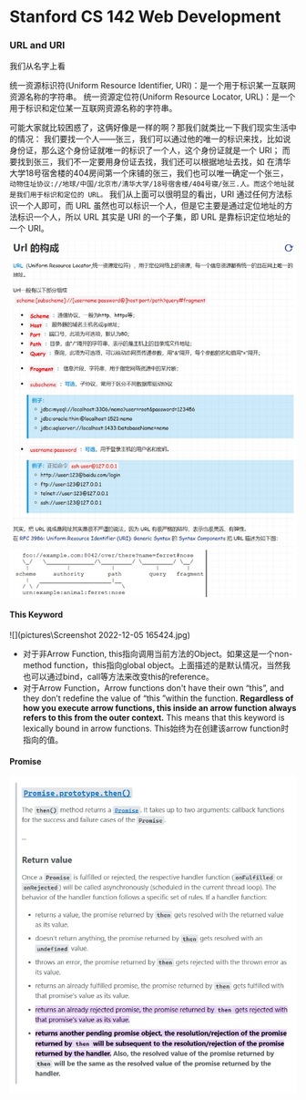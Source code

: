 # Stanford CS 142 Web Development

### URL and URI

我们从名字上看

统一资源标识符(Uniform Resource Identifier, URI)：是一个用于标识某一互联网资源名称的字符串。
统一资源定位符(Uniform Resource Locator, URL)：是一个用于标识和定位某一互联网资源名称的字符串。

可能大家就比较困惑了，这俩好像是一样的啊？那我们就类比一下我们现实生活中的情况：
我们要找一个人——张三，我们可以通过他的唯一的标识来找，比如说身份证，那么这个身份证就唯一的标识了一个人，这个身份证就是一个 URI；
而要找到张三，我们不一定要用身份证去找，我们还可以根据地址去找，如 在清华大学18号宿舍楼的404房间第一个床铺的张三，我们也可以唯一确定一个张三，
`动物住址协议://地球/中国/北京市/清华大学/18号宿舍楼/404号寝/张三.人。而这个地址就是我们用于标识和定位的 URL。`
我们从上面可以很明显的看出，URI 通过任何方法标识一个人即可，而 URL 虽然也可以标识一个人，但是它主要是通过定位地址的方法标识一个人，所以 URL 其实是 URI 的一个子集，即 URL 是靠标识定位地址的一个 URI。

![](pictures/URL.jpg)



#### This Keyword

![](pictures\Screenshot 2022-12-05 165424.jpg)

- 对于非Arrow Function, this指向调用当前方法的Object。如果这是一个non-method function，this指向global object。上面描述的是默认情况，当然我也可以通过bind，call等方法来改变this的reference。
- 对于Arrow Function，Arrow functions don't have their own “this”, and they don’t redefine the value of “this ”within the function. **Regardless of how you execute arrow functions, this inside an arrow function always refers to this from the outer context.** This means that this keyword is lexically bound in arrow functions. This始终为在创建该arrow function时指向的值。



#### Promise

![](pictures\Promise_then().jpg)